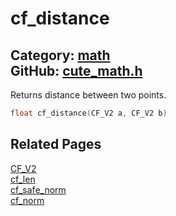 # cf_distance

Category: [math](https://github.com/RandyGaul/cute_framework/blob/master/docs/api_reference?id=math)  
GitHub: [cute_math.h](https://github.com/RandyGaul/cute_framework/blob/master/include/cute_math.h)  
---

Returns distance between two points.

```cpp
float cf_distance(CF_V2 a, CF_V2 b)
```

## Related Pages

[CF_V2](https://github.com/RandyGaul/cute_framework/blob/master/docs/math/cf_v2.md)  
[cf_len](https://github.com/RandyGaul/cute_framework/blob/master/docs/math/cf_len.md)  
[cf_safe_norm](https://github.com/RandyGaul/cute_framework/blob/master/docs/math/cf_safe_norm.md)  
[cf_norm](https://github.com/RandyGaul/cute_framework/blob/master/docs/math/cf_norm.md)  
